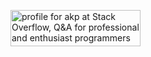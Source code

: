<!--
**aungKhantPaing/aungKhantPaing** is a ✨ _special_ ✨ repository because its `README.md` (this file) appears on your GitHub profile.

Here are some ideas to get you started:

- 🔭 I’m currently working on ...
- 🌱 I’m currently learning ...
- 👯 I’m looking to collaborate on ...
- 🤔 I’m looking for help with ...
- 💬 Ask me about ...
- 📫 How to reach me: ...
- 😄 Pronouns: ...
- ⚡ Fun fact: ...
-->

<a href="https://stackoverflow.com/users/9397053/akp"><img src="https://stackoverflow.com/users/flair/9397053.png?theme=dark" width="208" height="58" alt="profile for akp at Stack Overflow, Q&amp;A for professional and enthusiast programmers" title="profile for akp at Stack Overflow, Q&amp;A for professional and enthusiast programmers"></a>
<!-- 
<a href="https://app.daily.dev/akp"><img src="https://api.daily.dev/devcards/24d989258d95479695bdec6ccb78b7b6.png?r=r25" width="208" alt="akp's Dev Card"/></a> -->
 

